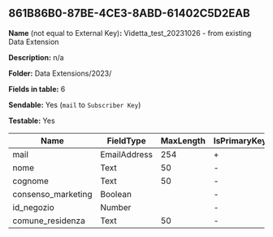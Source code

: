 ## 861B86B0-87BE-4CE3-8ABD-61402C5D2EAB

**Name** (not equal to External Key)**:** Videtta_test_20231026 - from existing Data Extension

**Description:** n/a

**Folder:** Data Extensions/2023/

**Fields in table:** 6

**Sendable:** Yes (`mail` to `Subscriber Key`)

**Testable:** Yes

| Name | FieldType | MaxLength | IsPrimaryKey | IsNullable | DefaultValue |
| --- | --- | --- | --- | --- | --- |
| mail | EmailAddress | 254 | + | - |  |
| nome | Text | 50 | - | + |  |
| cognome | Text | 50 | - | + |  |
| consenso_marketing | Boolean |  | - | - |  |
| id_negozio | Number |  | - | - |  |
| comune_residenza | Text | 50 | - | + |  |
